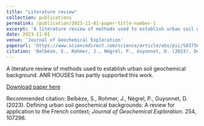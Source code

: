 ```yaml
---
title: "Literature review"
collection: publications
permalink: /publication/2023-11-01-paper-title-number-1
excerpt: 'A literature review of methods used to establish urban soil geochemical background'
date: 2023-11-01
venue: 'Journal of Geochemical Exploration'
paperurl: 'https://www.sciencedirect.com/science/article/abs/pii/S0375674223001450'
citation: 'Belbèze, S., Rohmer, J., Négrel, P., Guyonnet, D. (2023). Defining urban soil geochemical backgrounds: A review for application to the French context; <i>Journal of Geochemical Exploration</i>. 254, 107298.'
---
```

A literature review of methods used to establish urban soil geochemical background. ANR HOUSES has partly supported this work.

[Download paper here](https://www.sciencedirect.com/science/article/abs/pii/S0375674223001450)

Recommended citation: Belbèze, S., Rohmer, J., Négrel, P., Guyonnet, D. (2023). Defining urban soil geochemical backgrounds: A review for application to the French context; <i>Journal of Geochemical Exploration</i>. 254, 107298.
